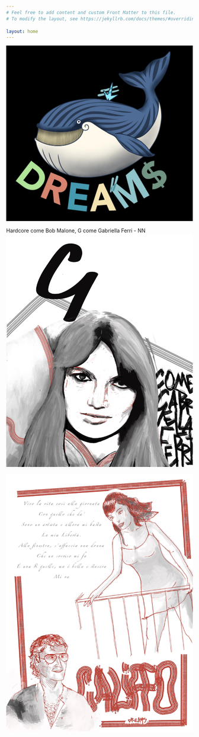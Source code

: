 ```yaml
---
# Feel free to add content and custom Front Matter to this file.
# To modify the layout, see https://jekyllrb.com/docs/themes/#overriding-theme-defaults

layout: home
---
```


![Dreams Whale](/assets/dreams_whale.jpeg)


Hardcore come Bob Malone, G come Gabriella Ferri - NN
![Gabriella Ferri](/assets/G.jpeg)


![Franco Califano](/assets/califfo.jpeg)
